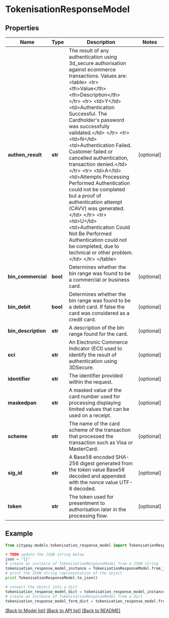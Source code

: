 # TokenisationResponseModel


## Properties

Name | Type | Description | Notes
------------ | ------------- | ------------- | -------------
**authen_result** | **str** | The result of any authentication using 3d_secure authorisation against ecommerce transactions. Values are:  &lt;table&gt; &lt;tr&gt; &lt;th&gt;Value&lt;/th&gt; &lt;th&gt;Description&lt;/th&gt; &lt;/tr&gt; &lt;tr&gt; &lt;td&gt;Y&lt;/td&gt; &lt;td&gt;Authentication Successful. The Cardholder&#39;s password was successfully validated.&lt;/td&gt; &lt;/tr&gt; &lt;tr&gt; &lt;td&gt;N&lt;/td&gt; &lt;td&gt;Authentication Failed. Customer failed or cancelled authentication, transaction denied.&lt;/td&gt; &lt;/tr&gt; &lt;tr&gt; &lt;td&gt;A&lt;/td&gt; &lt;td&gt;Attempts Processing Performed Authentication could not be completed but a proof of authentication attempt (CAVV) was generated.&lt;/td&gt; &lt;/tr&gt; &lt;tr&gt; &lt;td&gt;U&lt;/td&gt; &lt;td&gt;Authentication Could Not Be Performed Authentication could not be completed, due to technical or other problem.&lt;/td&gt; &lt;/tr&gt; &lt;/table&gt;  | [optional] 
**bin_commercial** | **bool** | Determines whether the bin range was found to be a commercial or business card. | [optional] 
**bin_debit** | **bool** | Determines whether the bin range was found to be a debit card. If false the card was considered as a credit card. | [optional] 
**bin_description** | **str** | A description of the bin range found for the card. | [optional] 
**eci** | **str** | An Electronic Commerce Indicator (ECI) used to identify the result of authentication using 3DSecure.  | [optional] 
**identifier** | **str** | The identifier provided within the request. | [optional] 
**maskedpan** | **str** | A masked value of the card number used for processing displaying limited values that can be used on a receipt.  | [optional] 
**scheme** | **str** | The name of the card scheme of the transaction that processed the transaction such as Visa or MasterCard.  | [optional] 
**sig_id** | **str** | A Base58 encoded SHA-256 digest generated from the token value Base58 decoded and appended with the nonce value UTF-8 decoded. | [optional] 
**token** | **str** | The token used for presentment to authorisation later in the processing flow. | [optional] 

## Example

```python
from citypay.models.tokenisation_response_model import TokenisationResponseModel

# TODO update the JSON string below
json = "{}"
# create an instance of TokenisationResponseModel from a JSON string
tokenisation_response_model_instance = TokenisationResponseModel.from_json(json)
# print the JSON string representation of the object
print TokenisationResponseModel.to_json()

# convert the object into a dict
tokenisation_response_model_dict = tokenisation_response_model_instance.to_dict()
# create an instance of TokenisationResponseModel from a dict
tokenisation_response_model_form_dict = tokenisation_response_model.from_dict(tokenisation_response_model_dict)
```
[[Back to Model list]](../README.md#documentation-for-models) [[Back to API list]](../README.md#documentation-for-api-endpoints) [[Back to README]](../README.md)


